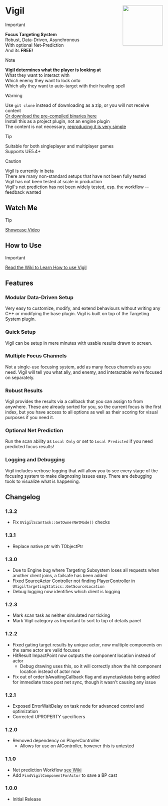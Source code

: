 # Vigil <img align="right" width=128, height=128 src="https://github.com/Vaei/Vigil/blob/main/Resources/Icon128.png">

> [!IMPORTANT]
> **Focus Targeting System**
> <br>Robust, Data-Driven, Asynchronous
> <br>With optional Net-Prediction
> <br>And its **FREE!**

> [!NOTE]
> **Vigil determines what the player is looking at**
> <br>What they want to interact with
> <br>Which enemy they want to lock onto
> <br>Which ally they want to auto-target with their healing spell

> [!WARNING]
> Use `git clone` instead of downloading as a zip, or you will not receive content
> <br>[Or download the pre-compiled binaries here](https://github.com/Vaei/Vigil/wiki/How-to-Use)
> <br>Install this as a project plugin, not an engine plugin
> <br>The content is not necessary, [reproducing it is very simple](https://github.com/Vaei/Vigil/wiki/Content-Creation)

> [!TIP]
> Suitable for both singleplayer and multiplayer games
> <br>Supports UE5.4+

> [!CAUTION]
> Vigil is currently in beta
> <br>There are many non-standard setups that have not been fully tested
> <br>Vigil has not been tested at scale in production
> <br>Vigil's net prediction has not been widely tested, esp. the workflow -- feedback wanted

## Watch Me

> [!TIP]
> [Showcase Video](https://youtu.be/fldDauZwYT8)

## How to Use
> [!IMPORTANT]
> [Read the Wiki to Learn How to use Vigil](https://github.com/Vaei/Vigil/wiki/How-to-Use)

## Features

### Modular Data-Driven Setup

Very easy to customize, modify, and extend behaviours without writing any C++ or modifying the base plugin. Vigil is built on top of the Targeting System plugin.

### Quick Setup

Vigil can be setup in mere minutes with usable results drawn to screen.

### Multiple Focus Channels

Not a single-use focusing system, add as many focus channels as you need. Vigil will tell you what ally, and enemy, and interactable we're focused on separately.

### Robust Results

Vigil provides the results via a callback that you can assign to from anywhere. These are already sorted for you, so the current focus is the first index, but you have access to all options as well as their scoring for visual purposes if you need it.

### Optional Net Prediction

Run the scan ability as `Local Only` or set to `Local Predicted` if you need predicted focus results!

### Logging and Debugging

Vigil includes verbose logging that will allow you to see every stage of the focusing system to make diagnosing issues easy. There are debugging tools to visualize what is happening.

## Changelog

### 1.3.2
* Fix `UVigilScanTask::GetOwnerNetMode()` checks

### 1.3.1
* Replace native ptr with TObjectPtr

### 1.3.0
* Due to Engine bug where Targeting Subsystem loses all requests when another client joins, a failsafe has been added
* Fixed SourceActor Controller not finding PlayerController in `UVigilTargetingStatics::GetSourceLocation`
* Debug logging now identifies which client is logging

### 1.2.3
* Mark scan task as neither simulated nor ticking
* Mark Vigil category as Important to sort to top of details panel

### 1.2.2
* Fixed gating target results by unique actor, now multiple components on the same actor are valid focuses
* HitResult ImpactPoint now outputs the component location instead of actor
	* Debug drawing uses this, so it will correctly show the hit component location instead of actor now
* Fix out of order bAwaitingCallback flag and asynctaskdata being added for immediate trace post net sync, though it wasn't causing any issue


### 1.2.1
* Exposed ErrorWaitDelay on task node for advanced control and optimization
* Corrected UPROPERTY specificers

### 1.2.0
* Removed dependency on PlayerController
	* Allows for use on AIController, however this is untested

### 1.1.0
* Net prediction Workflow [see Wiki](https://github.com/Vaei/Vigil/wiki/Net-Prediction)
* Add `FindVigilComponentForActor` to save a BP cast

### 1.0.0
* Initial Release